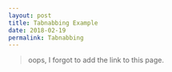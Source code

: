 ```yaml
---
layout: post
title: Tabnabbing Example
date: 2018-02-19
permalink: Tabnabbing
---
```


> oops, I forgot to add the link to this page.
